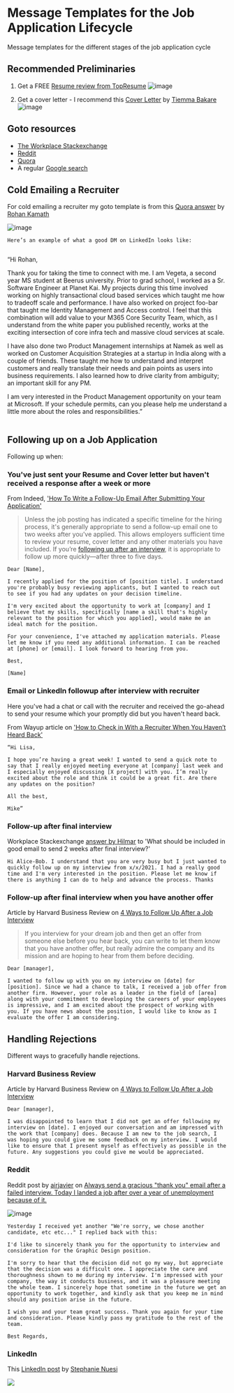 # Message Templates for the Job Application Lifecycle

Message templates for the different stages of the job application cycle

## Recommended Preliminaries

1. Get a FREE [Resume review from TopResume](https://www.topresume.com/resume-review)
   ![image](https://user-images.githubusercontent.com/22425217/147961871-7c6c9563-8c54-43d6-8e89-0834e5d4bb55.png)

2. Get a cover letter - I recommend this [Cover Letter](https://twitter.com/TiemmaBakare/status/1476225236068716555?s=20) by [Tiemma Bakare](https://twitter.com/TiemmaBakare)
   ![image](https://user-images.githubusercontent.com/22425217/147961447-90764b50-dd00-4ac9-9f7c-acd792049742.png)

## Goto resources

- [The Workplace Stackexchange](https://workplace.stackexchange.com/)
- [Reddit](https://www.reddit.com/)
- [Quora](https://www.quora.com/)
- A regular [Google search](https://www.google.com/)

## Cold Emailing a Recruiter

For cold emailing a recruiter my goto template is from this [Quora answer](https://qr.ae/pGlSeK) by [Rohan Kamath](https://www.linkedin.com/in/rohankamath/)

![image](https://user-images.githubusercontent.com/22425217/144693418-1b48d12c-0f93-493f-b8ff-6a8fefd14eea.png)

`Here’s an example of what a good DM on LinkedIn looks like:`

> ```text
>
> ```

“Hi Rohan,

Thank you for taking the time to connect with me. I am Vegeta, a second year MS student at Beerus university. Prior to grad school, I worked as a Sr. Software Engineer at Planet Kai. My projects during this time involved working on highly transactional cloud based services which taught me how to tradeoff scale and performance. I have also worked on project foo-bar that taught me Identity Management and Access control. I feel that this combination will add value to your M365 Core Security Team, which, as I understand from the white paper you published recently, works at the exciting intersection of core infra tech and massive cloud services at scale.

I have also done two Product Management internships at Namek as well as worked on Customer Acquisition Strategies at a startup in India along with a couple of friends. These taught me how to understand and interpret customers and really translate their needs and pain points as users into business requirements. I also learned how to drive clarity from ambiguity; an important skill for any PM.

I am very interested in the Product Management opportunity on your team at Microsoft. If your schedule permits, can you please help me understand a little more about the roles and responsibilities.”

```

```

## Following up on a Job Application

Following up when:

### You've just sent your Resume and Cover letter but haven't received a response after a week or more

From Indeed, ['How To Write a Follow-Up Email After Submitting Your Application'](https://www.indeed.com/career-advice/finding-a-job/follow-up-email-after-application)

> Unless the job posting has indicated a specific timeline for the hiring process, it's generally appropriate to send a follow-up email one to two weeks after you’ve applied. This allows employers sufficient time to review your resume, cover letter and any other materials you have included. If you’re [following up after an interview](https://www.indeed.com/career-advice/interviewing/follow-up-email-examples-after-interview), it is appropriate to follow up more quickly—after three to five days.

```text
Dear [Name],

I recently applied for the position of [position title]. I understand you're probably busy reviewing applicants, but I wanted to reach out to see if you had any updates on your decision timeline.

I'm very excited about the opportunity to work at [company] and I believe that my skills, specifically [name a skill that's highly relevant to the position for which you applied], would make me an ideal match for the position.

For your convenience, I've attached my application materials. Please let me know if you need any additional information. I can be reached at [phone] or [email]. I look forward to hearing from you.

Best,

[Name]
```

### Email or LinkedIn followup after interview with recruiter

Here you've had a chat or call with the recruiter and received the go-ahead to send your resume which your promptly did but you haven't heard back.

From Wayup article on ['How to Check in With a Recruiter When You Haven’t Heard Back'](https://www.wayup.com/guide/community/check-recruiter-havent-heard-back/)

```text
“Hi Lisa,

I hope you’re having a great week! I wanted to send a quick note to say that I really enjoyed meeting everyone at [company] last week and I especially enjoyed discussing [X project] with you. I’m really excited about the role and think it could be a great fit. Are there any updates on the position?

All the best,

Mike”
```

### Follow-up after final interview

Workplace Stackexchange [answer by Hilmar](https://workplace.stackexchange.com/a/178828/108205) to 'What should be included in good email to send 2 weeks after final interview?'

```text
Hi Alice-Bob. I understand that you are very busy but I just wanted to quickly follow up on my interview from x/x/2021. I had a really good time and I'm very interested in the position. Please let me know if there is anything I can do to help and advance the process. Thanks
```

### Follow-up after final interview when you have another offer

Article by Harvard Business Review on [4 Ways to Follow Up After a Job Interview](https://hbr.org/2020/11/4-ways-to-follow-up-after-a-job-interview)

> If you interview for your dream job and then get an offer from someone else before you hear back, you can write to let them know that you have another offer, but really admire the company and its mission and are hoping to hear from them before deciding.

```text
Dear [manager],

I wanted to follow up with you on my interview on [date] for [position]. Since we had a chance to talk, I received a job offer from another firm. However, your role as a leader in the field of [area] along with your commitment to developing the careers of your employees is impressive, and I am excited about the prospect of working with you. If you have news about the position, I would like to know as I evaluate the offer I am considering.
```

## Handling Rejections

Different ways to gracefully handle rejections.

### Harvard Business Review

Article by Harvard Business Review on [4 Ways to Follow Up After a Job Interview](https://hbr.org/2020/11/4-ways-to-follow-up-after-a-job-interview)

```text
Dear [manager],

I was disappointed to learn that I did not get an offer following my interview on [date]. I enjoyed our conversation and am impressed with the work that [company] does. Because I am new to the job search, I was hoping you could give me some feedback on my interview. I would like to ensure that I present myself as effectively as possible in the future. Any suggestions you could give me would be appreciated.
```

### Reddit

Reddit post by [airjavier](https://www.reddit.com/user/airjavier/) on [Always send a gracious "thank you" email after a failed interview. Today I landed a job after over a year of unemployment because of it.](https://www.reddit.com/r/jobs/comments/x31qq/always_send_a_gracious_thank_you_email_after_a/)

![image](https://user-images.githubusercontent.com/22425217/147960060-3f3d947a-f7a3-49e0-af3f-2441ba06ac37.png)

```text
Yesterday I received yet another "We're sorry, we chose another candidate, etc etc..." I replied back with this:

I'd like to sincerely thank you for the opportunity to interview and consideration for the Graphic Design position.

I'm sorry to hear that the decision did not go my way, but appreciate that the decision was a difficult one. I appreciate the care and thoroughness shown to me during my interview. I'm impressed with your company, the way it conducts business, and it was a pleasure meeting the whole team. I sincerely hope that sometime in the future we get an opportunity to work together, and kindly ask that you keep me in mind should any position arise in the future.

I wish you and your team great success. Thank you again for your time and consideration. Please kindly pass my gratitude to the rest of the team.

Best Regards,
```

### LinkedIn

This [LinkedIn post](https://www.linkedin.com/posts/stephanienuesi_stephsynergy-rejections-microsoft-activity-6864261589021810688-NFQK) by [Stephanie Nuesi](https://www.linkedin.com/in/stephanienuesi/)

![](https://media-exp1.licdn.com/dms/image/C4D22AQGQCE0ihdlKDw/feedshare-shrink_2048_1536/0/1636567493263?e=1643846400&v=beta&t=piBP7e4JEebrfgrN47PVW-qqIWiLVRHrdteHckuaEsI)
